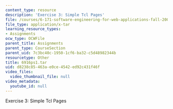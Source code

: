```yaml
---
content_type: resource
description: 'Exercise 3: Simple Tcl Pages'
file: /courses/6-171-software-engineering-for-web-applications-fall-2003/d8238c85463ae0ce4542ed92c431f46f_6916ps1.tar
file_type: application/x-tar
learning_resource_types:
- Assignments
ocw_type: OCWFile
parent_title: Assignments
parent_type: CourseSection
parent_uid: 7c3bc40c-1950-1cf6-ba32-c5d48982344b
resourcetype: Other
title: 6916ps1.tar
uid: d8238c85-463a-e0ce-4542-ed92c431f46f
video_files:
  video_thumbnail_file: null
video_metadata:
  youtube_id: null
---
```

Exercise 3: Simple Tcl Pages

